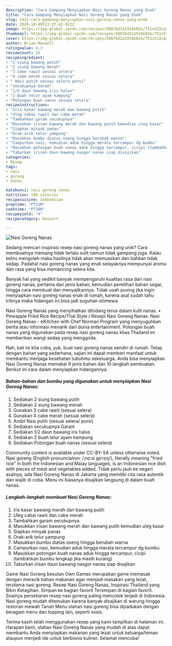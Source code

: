 ```yaml
---
description: "Cara Gampang Menyiapkan Nasi Goreng Nanas yang Enak"
title: "Cara Gampang Menyiapkan Nasi Goreng Nanas yang Enak"
slug: 1421-cara-gampang-menyiapkan-nasi-goreng-nanas-yang-enak
date: 2020-10-09T23:27:42.922Z
image: https://img-global.cpcdn.com/recipes/5087bd2a1918e02e/751x532cq70/nasi-goreng-nanas-foto-resep-utama.jpg
thumbnail: https://img-global.cpcdn.com/recipes/5087bd2a1918e02e/751x532cq70/nasi-goreng-nanas-foto-resep-utama.jpg
cover: https://img-global.cpcdn.com/recipes/5087bd2a1918e02e/751x532cq70/nasi-goreng-nanas-foto-resep-utama.jpg
author: Brian Maxwell
ratingvalue: 4.3
reviewcount: 14
recipeingredient:
- "2 siung bawang putih"
- "2 siung bawang merah"
- "3 cabe rawit sesuai selera"
- "4 cabe merah sesuai selera"
- " Nasi putih sesuai selera porsi"
- "secukupnya Garam"
- "1/2 daun bawang iris halus"
- "2 buah telur ayam kampung"
- "Potongan buah nanas sesuai selera"
recipeinstructions:
- "Iris kasar bawang merah dan bawang putih"
- "Uleg cabai rawit dan cabe merah"
- "Tambahkan garam secukupnya"
- "Masukkan irisan bawang merah dan bawang putih kemudian uleg kasar"
- "Siapkan minyak panas"
- "Orak-arik telur yampung"
- "Masukkan bumbu diatas oseng hingga berubah warna"
- "Campurkan nasi, kemudian aduk hingga merata tercampur dg bumbu"
- "Masukkan potongan buah nanas aduk hingga tercampur, cicipi (tambahkan bumbu lengkap jika masih kurang)"
- "Taburkan irisan daun bawang nasgor nanas siap disajikan"
categories:
- Resep
tags:
- nasi
- goreng
- nanas

katakunci: nasi goreng nanas 
nutrition: 198 calories
recipecuisine: Indonesian
preptime: "PT21M"
cooktime: "PT34M"
recipeyield: "4"
recipecategory: Dessert

---
```



![Nasi Goreng Nanas](https://img-global.cpcdn.com/recipes/5087bd2a1918e02e/751x532cq70/nasi-goreng-nanas-foto-resep-utama.jpg)

Sedang mencari inspirasi resep nasi goreng nanas yang unik? Cara membuatnya memang tidak terlalu sulit namun tidak gampang juga. Kalau keliru mengolah maka hasilnya tidak akan memuaskan dan bahkan tidak sedap. Padahal nasi goreng nanas yang enak selayaknya mempunyai aroma dan rasa yang bisa memancing selera kita.

Banyak hal yang sedikit banyak mempengaruhi kualitas rasa dari nasi goreng nanas, pertama dari jenis bahan, kemudian pemilihan bahan segar, hingga cara membuat dan menyajikannya. Tidak usah pusing jika ingin menyiapkan nasi goreng nanas enak di rumah, karena asal sudah tahu triknya maka hidangan ini bisa jadi suguhan istimewa.

Nasi Goreng Nanas yang menyihatkan dihidang terus dalam kulit nanas. • Pineapple Fried Rice Recipe/Thai Style / Resepi Nasi Goreng Nanas. Nasi Goreng Nanas - eKitchen with Chef Norman Program yang menyuguhkan berita atau informasi menarik dari dunia entertainment. Potongan buah nanas yang digunakan pada resep nasi goreng nanas khas Thailand ini memberikan wangi sedap yang menggoda.


Nah, kali ini kita coba, yuk, buat nasi goreng nanas sendiri di rumah. Tetap dengan bahan yang sederhana, sajian ini dapat memberi manfaat untuk membantu menjaga kesehatan tubuhmu sekeluarga. Anda bisa menyiapkan Nasi Goreng Nanas memakai 9 jenis bahan dan 10 langkah pembuatan. Berikut ini cara dalam menyiapkan hidangannya.

<!--inarticleads1-->

##### Bahan-bahan dan bumbu yang digunakan untuk menyiapkan Nasi Goreng Nanas:

1. Sediakan 2 siung bawang putih
1. Sediakan 2 siung bawang merah
1. Gunakan 3 cabe rawit (sesuai selera)
1. Gunakan 4 cabe merah (sesuai selera)
1. Ambil  Nasi putih (sesuai selera/ porsi)
1. Sediakan secukupnya Garam
1. Sediakan 1/2 daun bawang iris halus
1. Sediakan 2 buah telur ayam kampung
1. Sediakan Potongan buah nanas (sesuai selera)


Community content is available under CC-BY-SA unless otherwise noted. Nasi goreng (English pronunciation: /ˌnɑːsi ɡɒˈrɛŋ/), literally meaning &#34;fried rice&#34; in both the Indonesian and Malay languages, is an Indonesian rice dish with pieces of meat and vegetables added. Tidak perlu jauh ke negeri asalnya, ada Nasi Goreng Nanas di Jakarta yang memiliki cita rasa autentik dan wajib di coba. Menu ini biasanya disajikan langsung di dalam buah nanas. 

<!--inarticleads2-->

##### Langkah-langkah membuat Nasi Goreng Nanas:

1. Iris kasar bawang merah dan bawang putih
1. Uleg cabai rawit dan cabe merah
1. Tambahkan garam secukupnya
1. Masukkan irisan bawang merah dan bawang putih kemudian uleg kasar
1. Siapkan minyak panas
1. Orak-arik telur yampung
1. Masukkan bumbu diatas oseng hingga berubah warna
1. Campurkan nasi, kemudian aduk hingga merata tercampur dg bumbu
1. Masukkan potongan buah nanas aduk hingga tercampur, cicipi (tambahkan bumbu lengkap jika masih kurang)
1. Taburkan irisan daun bawang nasgor nanas siap disajikan


Game Nasi Goreng besutan Own Games merupakan game memasak dengan meracik bahan makanan agar menjadi masakan yang lezat, terutama nasi goreng. Resep Nasi Goreng Nanas, Inspirasi Thailand yang Bikin Ketagihan. Simpan ke bagian favorit Tersimpan di bagian favorit. Soalnya persebaran resep nasi goreng paling mencolok terjadi di Indonesia. Nasi goreng mudah ditemukan karena banyak disajikan di warung hingga restoran mewah Tanah Menu olahan nasi goreng bisa dipadukan dengan beragam menu dan topping lain, seperti sosis. 

Terima kasih telah menggunakan resep yang kami tampilkan di halaman ini. Harapan kami, olahan Nasi Goreng Nanas yang mudah di atas dapat membantu Anda menyiapkan makanan yang lezat untuk keluarga/teman ataupun menjadi ide untuk berbisnis kuliner. Selamat mencoba!
